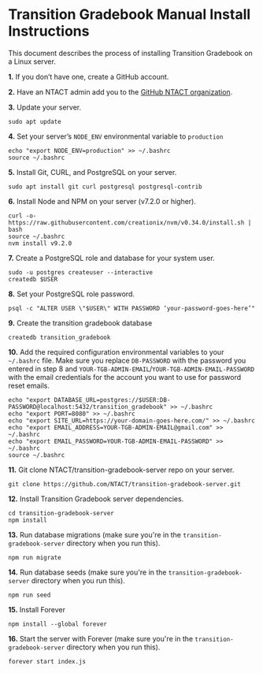 # Transition Gradebook Manual Install Instructions

This document describes the process of installing Transition Gradebook on a Linux server.

 **1.** If you don’t have one, create a GitHub account.

 **2.** Have an NTACT admin add you to the [GitHub NTACT organization](https://github.com/NTACT).

 **3.** Update your server.

```
sudo apt update
```

 **4.** Set your server’s `NODE_ENV` environmental variable to `production`

```
echo "export NODE_ENV=production" >> ~/.bashrc
source ~/.bashrc
```

 **5.** Install Git, CURL, and PostgreSQL on your server.

```
sudo apt install git curl postgresql postgresql-contrib
```

 **6.** Install Node and NPM on your server (v7.2.0 or higher).

```
curl -o- https://raw.githubusercontent.com/creationix/nvm/v0.34.0/install.sh | bash
source ~/.bashrc
nvm install v9.2.0
```

 **7.** Create a PostgreSQL role and database for your system user.

```
sudo -u postgres createuser --interactive
createdb $USER
```

 **8.** Set your PostgreSQL role password.

```
psql -c "ALTER USER \"$USER\" WITH PASSWORD ‘your-password-goes-here’"
```

 **9.** Create the transition gradebook database

```
createdb transition_gradebook
```

 **10.** Add the required configuration environmental variables to your `~/.bashrc` file. Make sure you replace `DB-PASSWORD` with the password you entered in step 8 and `YOUR-TGB-ADMIN-EMAIL`/`YOUR-TGB-ADMIN-EMAIL-PASSWORD` with the email credentials for the account you want to use for password reset emails.

```
echo "export DATABASE_URL=postgres://$USER:DB-PASSWORD@localhost:5432/transition_gradebook" >> ~/.bashrc
echo "export PORT=8080" >> ~/.bashrc
echo "export SITE_URL=https://your-domain-goes-here.com/" >> ~/.bashrc
echo "export EMAIL_ADDRESS=YOUR-TGB-ADMIN-EMAIL@gmail.com" >> ~/.bashrc
echo "export EMAIL_PASSWORD=YOUR-TGB-ADMIN-EMAIL-PASSWORD" >> ~/.bashrc
source ~/.bashrc
```

 **11.** Git clone NTACT/transition-gradebook-server repo on your server.

```
git clone https://github.com/NTACT/transition-gradebook-server.git
```

 **12.** Install Transition Gradebook server dependencies.

```
cd transition-gradebook-server
npm install
```

 **13.** Run database migrations (make sure you're in the `transition-gradebook-server` directory when you run this).

```
npm run migrate
```

 **14.** Run database seeds (make sure you're in the `transition-gradebook-server` directory when you run this).

```
npm run seed
```

 **15.** Install Forever
 
```
npm install --global forever
```

 **16.** Start the server with Forever (make sure you're in the `transition-gradebook-server` directory when you run this).
 
 ```
 forever start index.js
 ```
